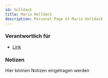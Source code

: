 ```yaml
---
id: holldack
title: Mario Holldack
description: Personal Page of Mario Holldack
---
```


### Verantwortlich für

- [Link]()

### Notizen
Hier können Notizen eingetragen werden